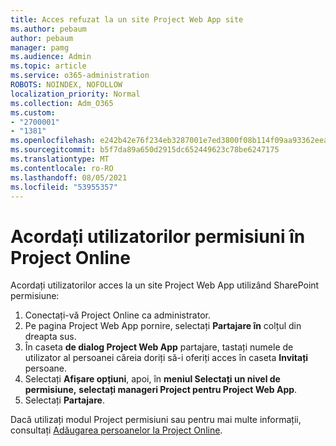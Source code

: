 ```yaml
---
title: Acces refuzat la un site Project Web App site
ms.author: pebaum
author: pebaum
manager: pamg
ms.audience: Admin
ms.topic: article
ms.service: o365-administration
ROBOTS: NOINDEX, NOFOLLOW
localization_priority: Normal
ms.collection: Adm_O365
ms.custom:
- "2700001"
- "1381"
ms.openlocfilehash: e242b42e76f234eb3287001e7ed3800f08b114f09aa93362eea215109ea7bac5
ms.sourcegitcommit: b5f7da89a650d2915dc652449623c78be6247175
ms.translationtype: MT
ms.contentlocale: ro-RO
ms.lasthandoff: 08/05/2021
ms.locfileid: "53955357"
---
```

# <a name="give-users-permissions-in-project-online"></a>Acordați utilizatorilor permisiuni în Project Online

Acordați utilizatorilor acces la un site Project Web App utilizând SharePoint permisiune:

1. Conectați-vă Project Online ca administrator.
2. Pe pagina Project Web App pornire, selectați **Partajare în** colțul din dreapta sus.
3. În caseta **de dialog Project Web App** partajare, tastați numele de utilizator al persoanei căreia doriți să-i oferiți acces în caseta **Invitați** persoane.
4. Selectați **Afișare opțiuni**, apoi, în **meniul Selectați un nivel de permisiune,** **selectați manageri Project pentru Project Web App**.
5. Selectați **Partajare**.

Dacă utilizați modul Project permisiuni sau pentru mai multe informații, consultați [Adăugarea persoanelor la Project Online](https://docs.microsoft.com/projectonline/step-2-add-people-to-project-online).
